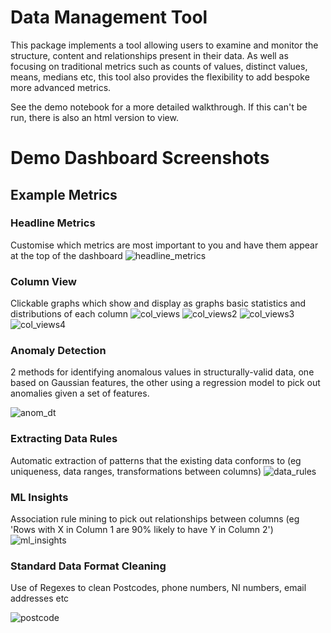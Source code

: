 # Data Management Tool
This package implements a tool allowing users to examine and monitor the structure, content and relationships present in their data. As well as focusing on traditional metrics such as counts of values, distinct values, means, medians etc, this tool also provides the flexibility to add bespoke more advanced metrics.

See the demo notebook for a more detailed walkthrough. If this can't be run, there is also an html version to view.

# Demo Dashboard Screenshots

## Example Metrics
### Headline Metrics
Customise which metrics are most important to you and have them appear at the top of the dashboard
![headline_metrics](https://user-images.githubusercontent.com/97685851/149484416-5fb3bbb0-08af-465e-a294-d4cd6f0b97d1.PNG)

### Column View
Clickable graphs which show and display as graphs basic statistics and distributions of each column
![col_views](https://user-images.githubusercontent.com/97685851/149484393-5228f115-026a-48ca-a6e7-aa3b6a87ac18.PNG)
![col_views2](https://user-images.githubusercontent.com/97685851/149484396-e27f4b0c-485a-4bbd-a92d-26c8f23584dd.PNG)
![col_views3](https://user-images.githubusercontent.com/97685851/149484400-d2b3c9cb-9bb4-48b4-996f-3a2a854cbfd2.PNG)
![col_views4](https://user-images.githubusercontent.com/97685851/149484405-0afbffdb-e317-4ded-8625-7e770f109733.PNG)


### Anomaly Detection
2 methods for identifying anomalous values in structurally-valid data, one based on Gaussian features, the other using a regression model to pick out anomalies given a set of features.

![anom_dt](https://user-images.githubusercontent.com/97685851/149484382-36bf746d-4044-4e25-a3c8-9cbcff82239b.PNG)

### Extracting Data Rules
Automatic extraction of patterns that the existing data conforms to (eg uniqueness, data ranges, transformations between columns)
![data_rules](https://user-images.githubusercontent.com/97685851/149484410-07797726-46f7-4278-8b48-8d93f3ae34fe.PNG)

### ML Insights
Association rule mining to pick out relationships between columns (eg 'Rows with X in Column 1 are 90% likely to have Y in Column 2')
![ml_insights](https://user-images.githubusercontent.com/97685851/149484419-f8f67be9-956e-49a0-a1da-d62464f85b15.PNG)


### Standard Data Format Cleaning
Use of Regexes to clean Postcodes, phone numbers, NI numbers, email addresses etc

![postcode](https://user-images.githubusercontent.com/97685851/149484426-986984fe-2334-4922-a87d-0eef255b4e8f.PNG)


